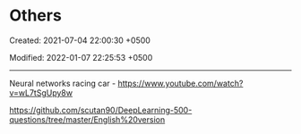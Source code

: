 # Others

Created: 2021-07-04 22:00:30 +0500

Modified: 2022-01-07 22:25:53 +0500

---

Neural networks racing car - <https://www.youtube.com/watch?v=wL7tSgUpy8w>

<https://github.com/scutan90/DeepLearning-500-questions/tree/master/English%20version>
